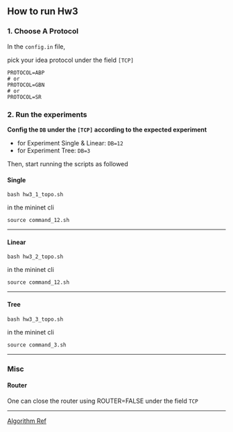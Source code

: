 ## How to run Hw3

### 1. Choose A Protocol

In the `config.in` file,

pick your idea protocol under the field `[TCP]`

```sh=
PROTOCOL=ABP
# or
PROTOCOL=GBN
# or
PROTOCOL=SR
```

### 2. Run the experiments

**Config the `DB` under the `[TCP]` according to the expected experiment**

  - for Experiment Single & Linear: `DB=12`
  - for Experiment Tree: `DB=3`

Then, start running the scripts as followed

#### Single

```sh=
bash hw3_1_topo.sh
```

in the mininet cli

```sh=
source command_12.sh 
```
---
#### Linear

```sh=
bash hw3_2_topo.sh
```

in the mininet cli

```sh=
source command_12.sh 
```
---
 
#### Tree

```sh=
bash hw3_3_topo.sh
```

in the mininet cli

```sh=
source command_3.sh
``` 
---

### Misc

#### Router

One can close the router using ROUTER=FALSE under the field `TCP`

----

[Algorithm Ref](https://web.eecs.umich.edu/~sugih/courses/eecs489/lectures/26-FlowControl+ARQ.pdf)
